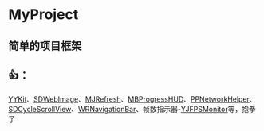 # MyProject
## 简单的项目框架
👍：
-------
[YYKit](https://github.com/ibireme/YYKit)、[SDWebImage](https://github.com/rs/SDWebImage)、[MJRefresh](https://github.com/CoderMJLee/MJRefresh)、[MBProgressHUD](https://github.com/jdg/MBProgressHUD)、[PPNetworkHelper](https://github.com/jkpang/PPNetworkHelper)、[SDCycleScrollView](https://github.com/gsdios/SDCycleScrollView)、[WRNavigationBar](https://github.com/wangrui460/WRNavigationBar)、帧数指示器-[YJFPSMonitor](https://github.com/liuyingjieyeah/YJFPSMonitor)等，抱拳了
